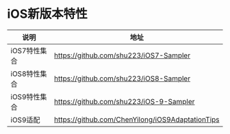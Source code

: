 # iOS新版本特性

说明 | 地址 
----- | ----- 
iOS7特性集合 |  <https://github.com/shu223/iOS7-Sampler> 
iOS8特性集合 |  <https://github.com/shu223/iOS8-Sampler> 
iOS9特性集合 |  <https://github.com/shu223/iOS-9-Sampler>
iOS9适配 |  <https://github.com/ChenYilong/iOS9AdaptationTips>

